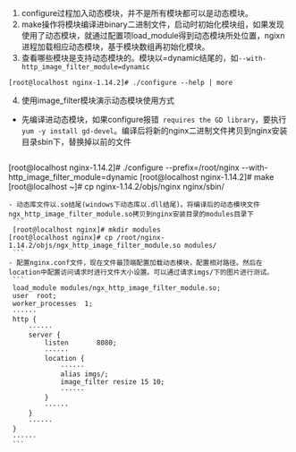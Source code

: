 1. configure过程加入动态模块，并不是所有模块都可以是动态模块。
2. make操作将模块编译进binary二进制文件，启动时初始化模块组，如果发现使用了动态模块，就通过配置项load_module得到动态模块所处位置，ngixn进程加载相应动态模块，基于模块数组再初始化模块。
3. 查看哪些模块是支持动态模块的。模块以=dynamic结尾的，如```--with-http_image_filter_module=dynamic```
```
[root@localhost nginx-1.14.2]# ./configure --help | more
```
4. 使用image_filter模块演示动态模块使用方式
 - 先编译进动态模块，如果configure报错``` requires the GD library```，要执行``` yum -y install gd-devel```。编译后将新的nginx二进制文件拷贝到nginx安装目录sbin下，替换掉以前的文件
   ```
[root@localhost nginx-1.14.2]# ./configure --prefix=/root/nginx --with-http_image_filter_module=dynamic
[root@localhost nginx-1.14.2]# make
[root@localhost ~]# cp nginx-1.14.2/objs/nginx nginx/sbin/
   ```
 - 动态库文件以.so结尾(windows下动态库以.dll结尾)。将编译后的动态模块文件ngx_http_image_filter_module.so拷贝到nginx安装目录的modules目录下
    ```
    [root@localhost nginx]# mkdir modules
[root@localhost nginx]# cp /root/nginx-1.14.2/objs/ngx_http_image_filter_module.so modules/
    ```
 - 配置nginx.conf文件，现在文件最顶端配置加载动态模块，配置相对路径。然后在location中配置访问请求时进行文件大小设置。可以通过请求imgs/下的图片进行测试。
    ```
    load_module modules/ngx_http_image_filter_module.so;
    user  root;
    worker_processes  1;
    ······
    http {
        ······
        server {
            listen       8080;
            ······
            location {
                ······
                alias imgs/;
                image_filter resize 15 10;
                ······
            }
            ······
        }
        ······
    }
    ······
    ```
